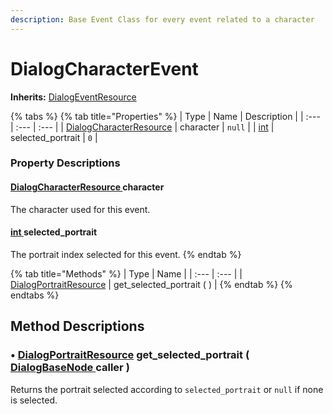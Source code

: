 ```yaml
---
description: Base Event Class for every event related to a character
---
```


# DialogCharacterEvent

**Inherits:** [DialogEventResource](./)

{% tabs %}
{% tab title="Properties" %}
| Type | Name | Description |
| :--- | :--- | :--- |
| [DialogCharacterResource](https://docs.godotengine.org/es/stable/classes/class_int.html) | character | `null` |
| [int](https://docs.godotengine.org/es/stable/classes/class_int.html) | selected\_portrait | `0` |

### Property Descriptions

#### [DialogCharacterResource ](../class_dialog-character-resource.md)character

The character used for this event.



#### [int ](https://docs.godotengine.org/es/stable/classes/class_int.html)selected\_portrait

The portrait index selected for this event.
{% endtab %}

{% tab title="Methods" %}
| Type | Name |
| :--- | :--- |
| [DialogPortraitResource](../class_dialog-portrait-resource.md) | get\_selected\_portrait \( \) |
{% endtab %}
{% endtabs %}

## Method Descriptions

### •  [DialogPortraitResource](../class_dialog-portrait-resource.md) get\_selected\_portrait \( [DialogBaseNode ](../../node-class/class_dialog-base-node/)caller \)

Returns the portrait selected according to `selected_portrait` or `null` if none is selected.



